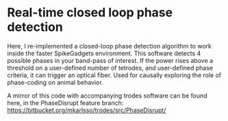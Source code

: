 # Real-time closed loop phase detection

Here, I re-implemented a closed-loop phase detection algorithm to work inside the faster SpikeGadgets environment. This software detects 4 possible phases in your band-pass of interest. If the power rises above a threshold on a user-defined number of tetrodes, and user-defined phase criteria, it can trigger an optical fiber. Used for causally exploring the role of phase-coding on animal behavior.

A mirror of this code with accompanying trodes software can be found here, in the PhaseDisrupt feature branch:
https://bitbucket.org/mkarlsso/trodes/src/PhaseDisrupt/
